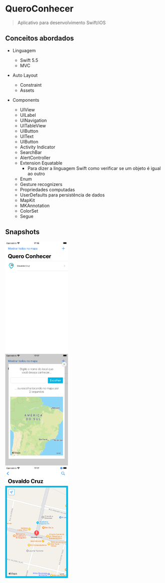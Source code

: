 # QueroConhecer
> Aplicativo para desenvolvimento Swift/iOS

## Conceitos abordados

* Linguagem
    * Swift 5.5
    * MVC

* Auto Layout
    * Constraint
    * Assets

* Components
    * UIView
    * UILabel
    * UINavigation
    * UITableView
    * UIButton
    * UIText
    * UIButton
    * Activity Indicator
    * SearchBar
    * AlertController
    * Extension Equatable
        * Para dizer a linguagem Swift como verificar se um objeto é igual ao outro
    * Enum
    * Gesture recognizers
    * Propriedades computadas
    * UserDefaults para persistência de dados
    * MapKit
    * MKAnnotation
    * ColorSet
    * Segue

## Snapshots


<img src="1.png" width="200">
<br/>
<img src="2.png" width="200">
<br/>
<img src="3.png" width="200">
